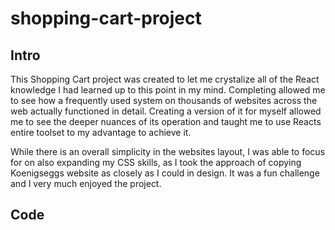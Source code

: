 # shopping-cart-project

## Intro

This Shopping Cart project was created to let me crystalize all of the React knowledge I had learned up to this point in my mind. Completing allowed me to see how a frequently used system on thousands of websites across the web actually functioned in detail. Creating a version of it for myself allowed me to see the deeper nuances of its operation and taught me to use Reacts entire toolset to my advantage to achieve it.

While there is an overall simplicity in the websites layout, I was able to focus for on also expanding my CSS skills, as I took the approach of copying Koenigseggs website as closely as I could in design. It was a fun challenge and I very much enjoyed the project.

## Code
